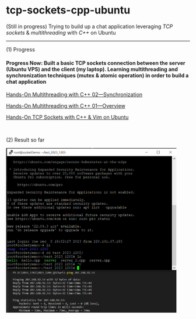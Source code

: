 # tcp-sockets-cpp-ubuntu
(Still in progress) Trying to build up a chat application leveraging *TCP sockets* & *multithreading* with *C++* on Ubuntu

----

(1) Progress

#### Progress Now: Built a basic TCP sockets connection between the server (Ubuntu VPS) and the client (my laptop). Learning multithreading and synchronization techniques (mutex & atomic operation) in order to build a chat application

[Hands-On Multithreading with C++ 02—Synchronization](https://yc-kuo.medium.com/hands-on-multithreading-with-c-02-synchronization-534ba1fb31e3)

[Hands-On Multithreading with C++ 01—Overview](https://yc-kuo.medium.com/hands-on-multithreading-with-c-01-overview-e29087ebeadb)

[Hands-On TCP Sockets with C++ & Vim on Ubuntu](https://yc-kuo.medium.com/hands-on-tcp-sockets-with-c-vim-on-ubuntu-0bee398abb94)

<br>

(2) Result so far
<div class="flexible-container">
  <img src="pictures/01.png" height="450">
</div>